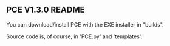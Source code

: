 ## PCE V1.3.0 README
You can download/install PCE with the EXE installer in "builds".

Source code is, of course, in 'PCE.py' and 'templates'.
